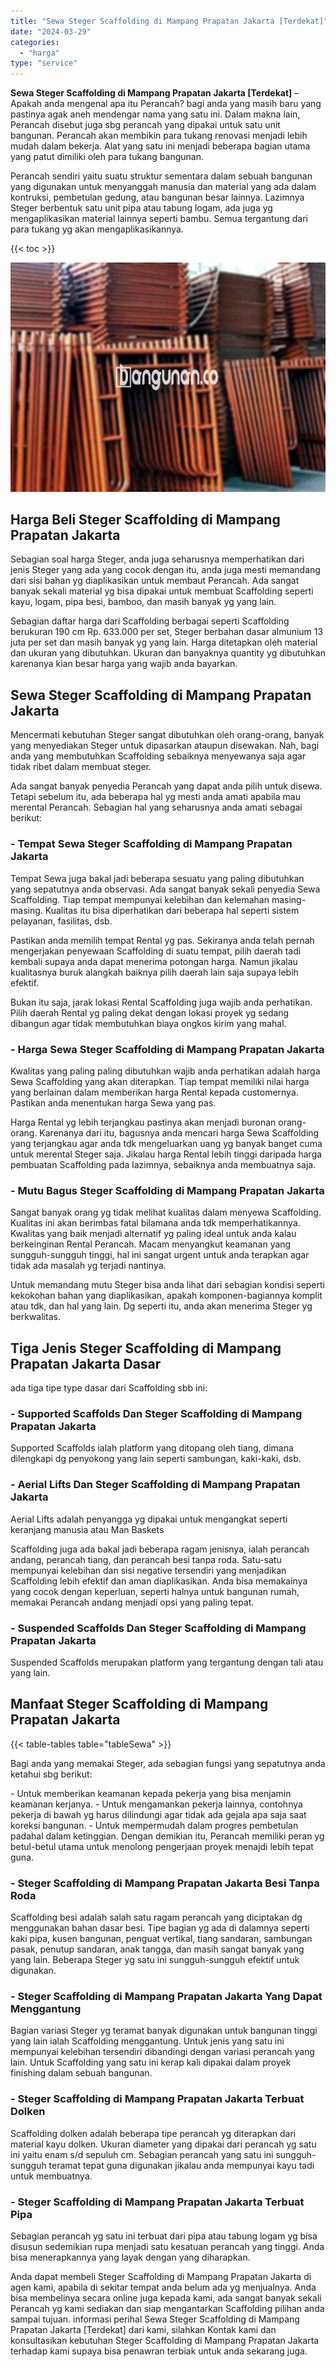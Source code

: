 ```yaml
---
title: "Sewa Steger Scaffolding di Mampang Prapatan Jakarta [Terdekat]"
date: "2024-03-29"
categories: 
  - "harga"
type: "service"
---
```


**Sewa Steger Scaffolding di Mampang Prapatan Jakarta \[Terdekat\]** – Apakah anda mengenal apa itu Perancah? bagi anda yang masih baru yang pastinya agak aneh mendengar nama yang satu ini. Dalam makna lain, Perancah disebut juga sbg perancah yang dipakai untuk satu unit bangunan. Perancah akan membikin para tukang renovasi menjadi lebih mudah dalam bekerja. Alat yang satu ini menjadi beberapa bagian utama yang patut dimiliki oleh para tukang bangunan.

Perancah sendiri yaitu suatu struktur sementara dalam sebuah bangunan yang digunakan untuk menyanggah manusia dan material yang ada dalam kontruksi, pembetulan gedung, atau bangunan besar lainnya. Lazimnya Steger berbentuk satu unit pipa atau tabung logam, ada juga yg mengaplikasikan material lainnya seperti bambu. Semua tergantung dari para tukang yg akan mengaplikasikannya.

{{< toc >}}

![Sewa Steger Scaffolding di Mampang Prapatan Jakarta [Terdekat]](/images/sewa-scaffolding-steger-12.png)

## Harga Beli Steger Scaffolding di Mampang Prapatan Jakarta

Sebagian soal harga Steger, anda juga seharusnya memperhatikan dari jenis Steger yang ada yang cocok dengan itu, anda juga mesti memandang dari sisi bahan yg diaplikasikan untuk membaut Perancah. Ada sangat banyak sekali material yg bisa dipakai untuk membuat Scaffolding seperti kayu, logam, pipa besi, bamboo, dan masih banyak yg yang lain.

Sebagian daftar harga dari Scaffolding berbagai seperti Scaffolding berukuran 190 cm Rp. 633.000 per set, Steger berbahan dasar almunium 13 juta per set dan masih banyak yg yang lain. Harga ditetapkan oleh material dan ukuran yang dibutuhkan. Ukuran dan banyaknya quantity yg dibutuhkan karenanya kian besar harga yang wajib anda bayarkan.

## Sewa Steger Scaffolding di Mampang Prapatan Jakarta

Mencermati kebutuhan Steger sangat dibutuhkan oleh orang-orang, banyak yang menyediakan Steger untuk dipasarkan ataupun disewakan. Nah, bagi anda yang membutuhkan Scaffolding sebaiknya menyewanya saja agar tidak ribet dalam membuat steger.

Ada sangat banyak penyedia Perancah yang dapat anda pilih untuk disewa. Tetapi sebelum itu, ada beberapa hal yg mesti anda amati apabila mau merental Perancah. Sebagian hal yang seharusnya anda amati sebagai berikut:

### \- Tempat Sewa Steger Scaffolding di Mampang Prapatan Jakarta

Tempat Sewa juga bakal jadi beberapa sesuatu yang paling dibutuhkan yang sepatutnya anda observasi. Ada sangat banyak sekali penyedia Sewa Scaffolding. Tiap tempat mempunyai kelebihan dan kelemahan masing-masing. Kualitas itu bisa diperhatikan dari beberapa hal seperti sistem pelayanan, fasilitas, dsb.

Pastikan anda memilih tempat Rental yg pas. Sekiranya anda telah pernah mengerjakan penyewaan Scaffolding di suatu tempat, pilih daerah tadi kembali supaya anda dapat menerima potongan harga. Namun jikalau kualitasnya buruk alangkah baiknya pilih daerah lain saja supaya lebih efektif.

Bukan itu saja, jarak lokasi Rental Scaffolding juga wajib anda perhatikan. Pilih daerah Rental yg paling dekat dengan lokasi proyek yg sedang dibangun agar tidak membutuhkan biaya ongkos kirim yang mahal.

### \- Harga Sewa Steger Scaffolding di Mampang Prapatan Jakarta

Kwalitas yang paling paling dibutuhkan wajib anda perhatikan adalah harga Sewa Scaffolding yang akan diterapkan. Tiap tempat memiliki nilai harga yang berlainan dalam memberikan harga Rental kepada customernya. Pastikan anda menentukan harga Sewa yang pas.

Harga Rental yg lebih terjangkau pastinya akan menjadi buronan orang-orang. Karenanya dari itu, bagusnya anda mencari harga Sewa Scaffolding yang terjangkau agar anda tdk mengeluarkan uang yg banyak banget cuma untuk merental Steger saja. Jikalau harga Rental lebih tinggi daripada harga pembuatan Scaffolding pada lazimnya, sebaiknya anda membuatnya saja.

### \- Mutu Bagus Steger Scaffolding di Mampang Prapatan Jakarta

Sangat banyak orang yg tidak melihat kualitas dalam menyewa Scaffolding. Kualitas ini akan berimbas fatal bilamana anda tdk memperhatikannya. Kwalitas yang baik menjadi alternatif yg paling ideal untuk anda kalau berkeinginan Rental Perancah. Macam menyangkut keamanan yang sungguh-sungguh tinggi, hal ini sangat urgent untuk anda terapkan agar tidak ada masalah yg terjadi nantinya.

Untuk memandang mutu Steger bisa anda lihat dari sebagian kondisi seperti kekokohan bahan yang diaplikasikan, apakah komponen-bagiannya komplit atau tdk, dan hal yang lain. Dg seperti itu, anda akan menerima Steger yg berkwalitas.

## Tiga Jenis Steger Scaffolding di Mampang Prapatan Jakarta Dasar

ada tiga tipe type dasar dari Scaffolding sbb ini:

### \- Supported Scaffolds Dan Steger Scaffolding di Mampang Prapatan Jakarta

Supported Scaffolds ialah platform yang ditopang oleh tiang, dimana dilengkapi dg penyokong yang lain seperti sambungan, kaki-kaki, dsb.

### \- Aerial Lifts Dan Steger Scaffolding di Mampang Prapatan Jakarta

Aerial Lifts adalah penyangga yg dipakai untuk mengangkat seperti keranjang manusia atau Man Baskets

Scaffolding juga ada bakal jadi beberapa ragam jenisnya, ialah perancah andang, perancah tiang, dan perancah besi tanpa roda. Satu-satu mempunyai kelebihan dan sisi negative tersendiri yang menjadikan Scaffolding lebih efektif dan aman diaplikasikan. Anda bisa memakainya yang cocok dengan keperluan, seperti halnya untuk bangunan rumah, memakai Perancah andang menjadi opsi yang paling tepat.

### \- Suspended Scaffolds Dan Steger Scaffolding di Mampang Prapatan Jakarta

Suspended Scaffolds merupakan platform yang tergantung dengan tali atau yang lain.

## Manfaat Steger Scaffolding di Mampang Prapatan Jakarta

{{< table-tables table="tableSewa" >}}

Bagi anda yang memakai Steger, ada sebagian fungsi yang sepatutnya anda ketahui sbg berikut:

\- Untuk memberikan keamanan kepada pekerja yang bisa menjamin keamanan kerjanya. - Untuk mengamankan pekerja lainnya, contohnya pekerja di bawah yg harus dilindungi agar tidak ada gejala apa saja saat koreksi bangunan. - Untuk mempermudah dalam progres pembetulan padahal dalam ketinggian. Dengan demikian itu, Perancah memiliki peran yg betul-betul utama untuk menolong pengerjaan proyek menajdi lebih tepat guna.

### \- Steger Scaffolding di Mampang Prapatan Jakarta Besi Tanpa Roda

Scaffolding besi adalah salah satu ragam perancah yang diciptakan dg menggunakan bahan dasar besi. Tipe bagian yg ada di dalamnya seperti kaki pipa, kusen bangunan, penguat vertikal, tiang sandaran, sambungan pasak, penutup sandaran, anak tangga, dan masih sangat banyak yang yang lain. Beberapa Steger yg satu ini sungguh-sungguh efektif untuk digunakan.

### \- Steger Scaffolding di Mampang Prapatan Jakarta Yang Dapat Menggantung

Bagian variasi Steger yg teramat banyak digunakan untuk bangunan tinggi yang lain ialah Scaffolding menggantung. Untuk jenis yang satu ini mempunyai kelebihan tersendiri dibandingi dengan variasi perancah yang lain. Untuk Scaffolding yang satu ini kerap kali dipakai dalam proyek finishing dalam sebuah bangunan.

### \- Steger Scaffolding di Mampang Prapatan Jakarta Terbuat Dolken

Scaffolding dolken adalah beberapa tipe perancah yg diterapkan dari material kayu dolken. Ukuran diameter yang dipakai dari perancah yg satu ini yaitu enam s/d sepuluh cm. Sebagian perancah yang satu ini sungguh-sungguh teramat tepat guna digunakan jikalau anda mempunyai kayu tadi untuk membuatnya.

### \- Steger Scaffolding di Mampang Prapatan Jakarta Terbuat Pipa

Sebagian perancah yg satu ini terbuat dari pipa atau tabung logam yg bisa disusun sedemikian rupa menjadi satu kesatuan perancah yang tinggi. Anda bisa menerapkannya yang layak dengan yang diharapkan.

Anda dapat membeli Steger Scaffolding di Mampang Prapatan Jakarta di agen kami, apabila di sekitar tempat anda belum ada yg menjualnya. Anda bisa membelinya secara online juga kepada kami, ada sangat banyak sekali Perancah yg kami sediakan dan siap mengantarkan Scaffolding pilihan anda sampai tujuan. informasi perihal Sewa Steger Scaffolding di Mampang Prapatan Jakarta \[Terdekat\] dari kami, silahkan Kontak kami dan konsultasikan kebutuhan Steger Scaffolding di Mampang Prapatan Jakarta terhadap kami supaya bisa penawran terbiak untuk anda sekarang juga.
